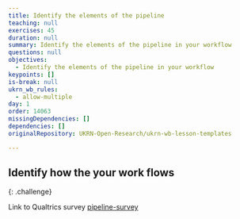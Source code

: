 ```yaml
---
title: Identify the elements of the pipeline
teaching: null
exercises: 45
duration: null
summary: Identify the elements of the pipeline in your workflow
questions: null
objectives:
  - Identify the elements of the pipeline in your workflow
keypoints: []
is-break: null
ukrn_wb_rules:
  - allow-multiple
day: 1
order: 14063
missingDependencies: []
dependencies: []
originalRepository: UKRN-Open-Research/ukrn-wb-lesson-templates

---
```

## Identify how the your work flows
{: .challenge}

Link to Qualtrics survey
[pipeline-survey](qualtrics-URL)
